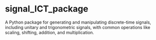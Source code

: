 # signal_ICT_package
A Python package for generating and manipulating discrete-time signals, including unitary and trigonometric signals, with common operations like scaling, shifting, addition, and multiplication.
